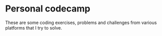 # Personal codecamp

These are some coding exercises, problems and challenges from various platforms that I try to solve.
